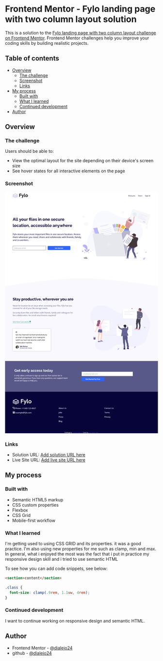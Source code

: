 # Frontend Mentor - Fylo landing page with two column layout solution

This is a solution to the [Fylo landing page with two column layout challenge on Frontend Mentor](https://www.frontendmentor.io/challenges/fylo-landing-page-with-two-column-layout-5ca5ef041e82137ec91a50f5). Frontend Mentor challenges help you improve your coding skills by building realistic projects. 

## Table of contents

- [Overview](#overview)
  - [The challenge](#the-challenge)
  - [Screenshot](#screenshot)
  - [Links](#links)
- [My process](#my-process)
  - [Built with](#built-with)
  - [What I learned](#what-i-learned)
  - [Continued development](#continued-development)
- [Author](#author)

## Overview

### The challenge

Users should be able to:

- View the optimal layout for the site depending on their device's screen size
- See hover states for all interactive elements on the page

### Screenshot

![webpage screenshot](/images/screenshot.png)

### Links

- Solution URL: [Add solution URL here](https://your-solution-url.com)
- Live Site URL: [Add live site URL here](https://your-live-site-url.com)

## My process

### Built with

- Semantic HTML5 markup
- CSS custom properties
- Flexbox
- CSS Grid
- Mobile-first workflow

### What I learned

I'm getting used to using CSS GRID and its properties. it was a good practice. I'm also using new properties for me such as
clamp, min and max. In general, what i enjoyed the most was the fact that i put in practice my responsive design skill and
i tried to use semantic HTML

To see how you can add code snippets, see below:

```html
<section>content</section>
```
```css
.class {
  font-size: clamp(.9rem, 1.1vw, 4rem);
}
```


### Continued development

I want to continue working on responsive design and semantic HTML.

## Author

- Frontend Mentor - [@dialejo24](https://www.frontendmentor.io/profile/dialejo24)
- github - [@dialejo24](https://github.com/dialejo24)
